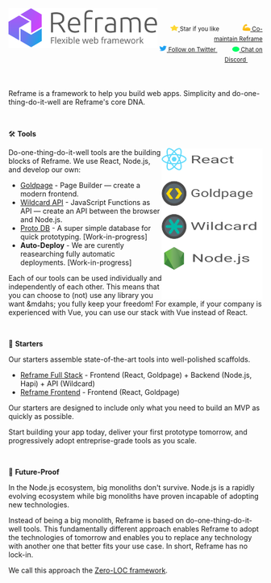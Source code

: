 <a href="/../../#readme">
    <img align="left" src="/images/logo-with-title-and-slogan.min.svg" width=296 height=79 style="max-width:100%;" alt="Reframe"/>
</a>
<br/>
<p align="right">
    <sup>
        <a href="#">
            <img
              src="/images/star.svg"
              width="16"
              height="12"
            >
        </a>
        Star if you like
        &nbsp;&nbsp;&nbsp;&nbsp;
        &nbsp;&nbsp;&nbsp;&nbsp;
        &nbsp;&nbsp;
        <a href="https://github.com/reframejs/reframe/blob/master/contributing.md">
            <img
              src="/images/biceps.min.svg"
              width="16"
              height="14"
            >
            Co-maintain Reframe
        </a>
    </sup>
    <br/>
    <sup>
        <a href="https://twitter.com/reframejs">
            <img
              src="/images/tw.svg"
              width="15"
              height="13"
            >
            Follow on Twitter
        </a>
        &nbsp;&nbsp;&nbsp;&nbsp;&nbsp;
        &nbsp;&nbsp;
        <a href="https://discord.gg/kqXf65G">
            <img
              src="/images/chat.svg"
              width="14"
              height="10"
            >
            Chat on Discord
        </a>
        &nbsp;&nbsp;&nbsp;&nbsp;
        &nbsp;&nbsp;&nbsp;&nbsp;
    </sup>
</p>
&nbsp;

Reframe is a framework to help you build web apps.
Simplicity and do-one-thing-do-it-well are Reframe's core DNA.

&nbsp;

:hammer_and_wrench: **Tools**

<img
align="right"
src="/images/reframe-tech.min.svg"
width="200"
height="300"
/>

Do-one-thing-do-it-well tools are the building blocks of Reframe.
We use React, Node.js, and develop our own:

- [Goldpage](https://github.com/reframejs/goldpage) -
  Page Builder &mdash;
  create a modern frontend.
- [Wildcard API](https://github.com/reframejs/wildcard-api) -
  JavaScript Functions as API &mdash;
  create an API between the browser and Node.js.
- [Proto DB](https://github.com/brillout/proto-db) -
  A super simple database for quick prototyping.
  [Work-in-progress]
- **Auto-Deploy** -
  We are curently reasearching fully automatic deployments.
  [Work-in-progress]

Each of our tools can be used individually and independently of each other.
This means that you can choose to (not) use any library you want &mdahs;
you fully keep your freedom!
For example,
if your company is experienced with Vue,
you can use our stack with Vue instead of React.

&nbsp;

:rocket: **Starters**

Our starters assemble state-of-the-art tools into well-polished scaffolds.

- [Reframe Full Stack](https://github.com/reframejs/reframe-full-stack) -
  Frontend (React, Goldpage) + Backend (Node.js, Hapi) + API (Wildcard)
- [Reframe Frontend](https://github.com/reframejs/reframe-frontend) -
  Frontend (React, Goldpage)

Our starters are designed
to include only what you need to build an MVP as quickly as possible.

Start building your app today,
deliver your first prototype tomorrow,
and progressively adopt entreprise-grade tools as you scale.

&nbsp;

:crystal_ball: **Future-Proof**

In the Node.js ecosystem, big monoliths don't survive.
Node.js is a rapidly evolving ecosystem while
big monoliths have proven incapable of adopting new technologies.

Instead of being a big monolith,
Reframe is based on do-one-thing-do-it-well tools.
This fundamentally different approach
enables Reframe to adopt the technologies of tomorrow and
enables you to replace any technology with another one that better fits your use case.
In short, Reframe has no lock-in.

We call this approach the [Zero-LOC framework](/zero-loc-framework.md).

